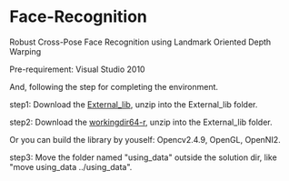 # Face-Recognition
Robust Cross-Pose Face Recognition using Landmark Oriented Depth Warping 

Pre-requirement: Visual Studio 2010

And, following the step for completing the environment.

step1: Download the <a href="https://drive.google.com/file/d/0BwJ2me84dFHIYURLRlZpZXcwMlE/view?usp=sharing">External_lib</a>, unzip into the External_lib folder.

step2: Download the <a href="https://drive.google.com/file/d/0BwJ2me84dFHIT2syY0FUWWo3QmM/view?usp=sharing">workingdir64-r</a>, unzip into the External_lib folder.

Or you can build the library by youself: Opencv2.4.9, OpenGL, OpenNI2.

step3: Move the folder named "using_data" outside the solution dir, like "move using_data ../using_data".

